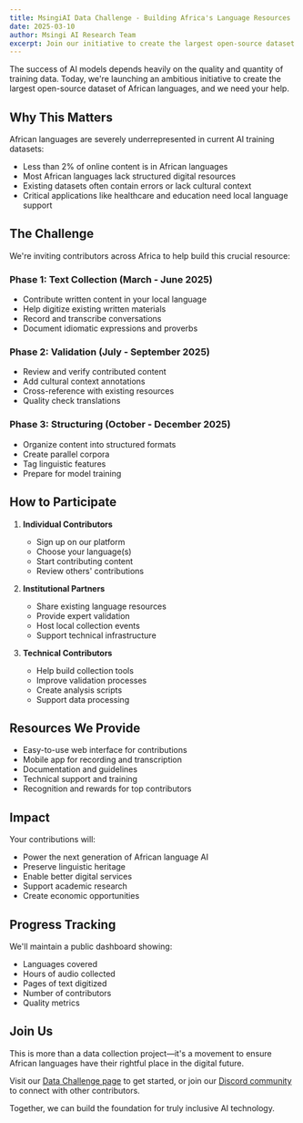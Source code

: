 ```yaml
---
title: MsingiAI Data Challenge - Building Africa's Language Resources
date: 2025-03-10
author: Msingi AI Research Team
excerpt: Join our initiative to create the largest open-source dataset of African languages, powering the next generation of AI technologies.
---
```


The success of AI models depends heavily on the quality and quantity of training data. Today, we're launching an ambitious initiative to create the largest open-source dataset of African languages, and we need your help.

## Why This Matters

African languages are severely underrepresented in current AI training datasets:

- Less than 2% of online content is in African languages
- Most African languages lack structured digital resources
- Existing datasets often contain errors or lack cultural context
- Critical applications like healthcare and education need local language support

## The Challenge

We're inviting contributors across Africa to help build this crucial resource:

### Phase 1: Text Collection (March - June 2025)

- Contribute written content in your local language
- Help digitize existing written materials
- Record and transcribe conversations
- Document idiomatic expressions and proverbs

### Phase 2: Validation (July - September 2025)

- Review and verify contributed content
- Add cultural context annotations
- Cross-reference with existing resources
- Quality check translations

### Phase 3: Structuring (October - December 2025)

- Organize content into structured formats
- Create parallel corpora
- Tag linguistic features
- Prepare for model training

## How to Participate

1. **Individual Contributors**
   - Sign up on our platform
   - Choose your language(s)
   - Start contributing content
   - Review others' contributions

2. **Institutional Partners**
   - Share existing language resources
   - Provide expert validation
   - Host local collection events
   - Support technical infrastructure

3. **Technical Contributors**
   - Help build collection tools
   - Improve validation processes
   - Create analysis scripts
   - Support data processing

## Resources We Provide

- Easy-to-use web interface for contributions
- Mobile app for recording and transcription
- Documentation and guidelines
- Technical support and training
- Recognition and rewards for top contributors

## Impact

Your contributions will:

- Power the next generation of African language AI
- Preserve linguistic heritage
- Enable better digital services
- Support academic research
- Create economic opportunities

## Progress Tracking

We'll maintain a public dashboard showing:

- Languages covered
- Hours of audio collected
- Pages of text digitized
- Number of contributors
- Quality metrics

## Join Us

This is more than a data collection project—it's a movement to ensure African languages have their rightful place in the digital future.

Visit our [Data Challenge page](data.html) to get started, or join our [Discord community](https://discord.gg/2TvwPJpSj6) to connect with other contributors.

Together, we can build the foundation for truly inclusive AI technology.
